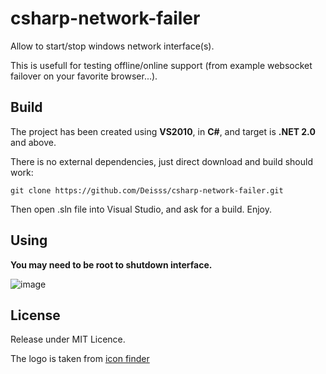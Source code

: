 csharp-network-failer
=====================

Allow to start/stop windows network interface(s).

This is usefull for testing offline/online support (from example websocket failover on your favorite browser...).




Build
-----

The project has been created using **VS2010**, in **C#**, and target is **.NET 2.0** and above.

There is no external dependencies, just direct download and build should work:

    git clone https://github.com/Deisss/csharp-network-failer.git


Then open .sln file into Visual Studio, and ask for a build. Enjoy.



Using
-----

**You may need to be root to shutdown interface.**

![image](http://www.kirikoo.net/images/14Anonyme-20130920-134959.png)



License
-------

Release under MIT Licence.

The logo is taken from [icon finder](https://www.iconfinder.com/icons/17535/network_podcast_transfer_wifi_icon#size=48)
